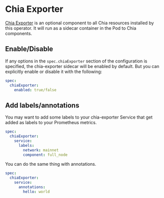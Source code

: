 # Chia Exporter

[Chia Exporter](https://github.com/Chia-Network/chia-exporter) is an optional component to all Chia resources installed by this operator. It will run as a sidecar container in the Pod to Chia components.

## Enable/Disable

If any options in the `spec.chiaExporter` section of the configuration is specified, the chia-exporter sidecar will be enabled by default. But you can explicitly enable or disable it with the following:

```yaml
spec:
  chiaExporter:
    enabled: true/false
```

## Add labels/annotations

You may want to add some labels to your chia-exporter Service that get added as labels to your Prometheus metrics.

```yaml
spec:
  chiaExporter:
    service:
      labels:
        network: mainnet
        component: full_node
```

You can do the same thing with annotations.

```yaml
spec:
  chiaExporter:
    service:
      annotations:
        hello: world
```
